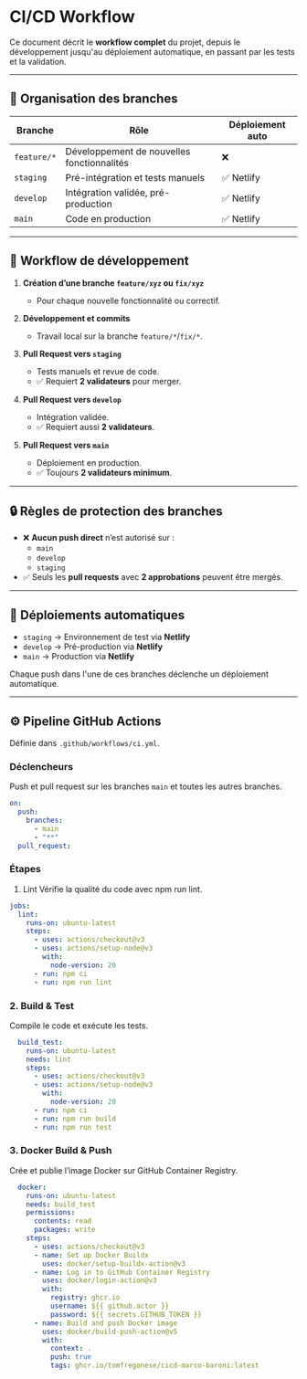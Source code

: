 # CI/CD Workflow

Ce document décrit le **workflow complet** du projet, depuis le développement jusqu'au déploiement automatique, en passant par les tests et la validation.

---

## 🌿 Organisation des branches

| Branche       | Rôle                                  | Déploiement auto |
|---------------|----------------------------------------|------------------|
| `feature/*`   | Développement de nouvelles fonctionnalités | ❌               |
| `staging`     | Pré-intégration et tests manuels        | ✅ Netlify       |
| `develop`     | Intégration validée, pré-production     | ✅ Netlify       |
| `main`        | Code en production                      | ✅ Netlify       |

---

## 🔄 Workflow de développement

1. **Création d’une branche `feature/xyz` ou `fix/xyz`**
    - Pour chaque nouvelle fonctionnalité ou correctif.

2. **Développement et commits**
    - Travail local sur la branche `feature/*`/`fix/*`.

3. **Pull Request vers `staging`**
    - Tests manuels et revue de code.
    - ✅ Requiert **2 validateurs** pour merger.

4. **Pull Request vers `develop`**
    - Intégration validée.
    - ✅ Requiert aussi **2 validateurs**.

5. **Pull Request vers `main`**
    - Déploiement en production.
    - ✅ Toujours **2 validateurs minimum**.

---

## 🔒 Règles de protection des branches

- ❌ **Aucun push direct** n’est autorisé sur :
    - `main`
    - `develop`
    - `staging`
- ✅ Seuls les **pull requests** avec **2 approbations** peuvent être mergés.

---

## 🚀 Déploiements automatiques

- `staging` → Environnement de test via **Netlify**
- `develop` → Pré-production via **Netlify**
- `main` → Production via **Netlify**

Chaque push dans l'une de ces branches déclenche un déploiement automatique.

---

## ⚙️ Pipeline GitHub Actions

Définie dans `.github/workflows/ci.yml`.

### Déclencheurs
Push et pull request sur les branches `main` et toutes les autres branches.

```yaml
on:
  push:
    branches:
      - main
      - "**"
  pull_request:
```

### Étapes

1. Lint
Vérifie la qualité du code avec npm run lint.

```yaml
jobs:
  lint:
    runs-on: ubuntu-latest
    steps:
      - uses: actions/checkout@v3
      - uses: actions/setup-node@v3
        with:
          node-version: 20
      - run: npm ci
      - run: npm run lint
```

### 2. Build & Test
Compile le code et exécute les tests.

```yaml
  build_test:
    runs-on: ubuntu-latest
    needs: lint
    steps:
      - uses: actions/checkout@v3
      - uses: actions/setup-node@v3
        with:
          node-version: 20
      - run: npm ci
      - run: npm run build
      - run: npm run test
```

### 3. Docker Build & Push
Crée et publie l’image Docker sur GitHub Container Registry.

```yaml
  docker:
    runs-on: ubuntu-latest
    needs: build_test
    permissions:
      contents: read
      packages: write
    steps:
      - uses: actions/checkout@v3
      - name: Set up Docker Buildx
        uses: docker/setup-buildx-action@v3
      - name: Log in to GitHub Container Registry
        uses: docker/login-action@v3
        with:
          registry: ghcr.io
          username: ${{ github.actor }}
          password: ${{ secrets.GITHUB_TOKEN }}
      - name: Build and push Docker image
        uses: docker/build-push-action@v5
        with:
          context: .
          push: true
          tags: ghcr.io/tomfregonese/cicd-marco-baroni:latest
```